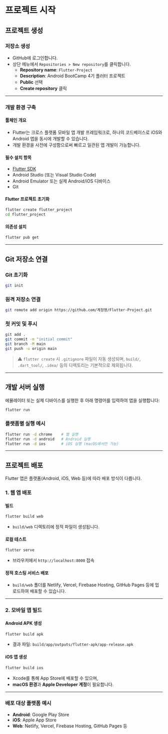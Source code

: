 # 프로젝트 시작

## 프로젝트 생성

### 저장소 생성

- GitHub에 로그인합니다.
- 상단 메뉴에서 `Repositories > New repository`를 클릭합니다.
  - **Repository name**: `Flutter-Project`
  - **Description**: Android BootCamp 4기 플러터 프로젝트
  - **Public** 선택
  - **Create repository** 클릭

---

### 개발 환경 구축

#### 툴체인 개요

- Flutter는 크로스 플랫폼 모바일 앱 개발 프레임워크로, 하나의 코드베이스로 iOS와 Android 앱을 동시에 개발할 수 있습니다.
- 개발 환경을 사전에 구성함으로써 빠르고 일관된 앱 개발이 가능합니다.

#### 필수 설치 항목

- [Flutter SDK](https://docs.flutter.dev/get-started/install)
- Android Studio (또는 Visual Studio Code)
- Android Emulator 또는 실제 Android/iOS 디바이스
- Git

#### Flutter 프로젝트 초기화

```sh
flutter create flutter_project
cd flutter_project
```

#### 의존성 설치

```sh
flutter pub get
```

---

## Git 저장소 연결

### Git 초기화

```sh
git init
```

### 원격 저장소 연결

```sh
git remote add origin https://github.com/계정명/Flutter-Project.git
```

### 첫 커밋 및 푸시

```sh
git add .
git commit -m "initial commit"
git branch -M main
git push -u origin main
```

> ⚠️ `flutter create` 시 `.gitignore` 파일이 자동 생성되며, `build/`, `.dart_tool/`, `.idea/` 등의 디렉토리는 기본적으로 제외됩니다.

---

## 개발 서버 실행

에뮬레이터 또는 실제 디바이스를 실행한 후 아래 명령어를 입력하여 앱을 실행합니다:

```sh
flutter run
```

### 플랫폼별 실행 예시

```sh
flutter run -d chrome    # 웹 실행
flutter run -d android   # Android 실행
flutter run -d ios       # iOS 실행 (macOS에서만 가능)
```

---

## 프로젝트 배포

Flutter 앱은 플랫폼(Android, iOS, Web 등)에 따라 배포 방식이 다릅니다.

### 1. 웹 앱 배포

#### 빌드

```sh
flutter build web
```

- `build/web` 디렉토리에 정적 파일이 생성됩니다.

#### 로컬 테스트

```sh
flutter serve
```

- 브라우저에서 `http://localhost:8000` 접속

#### 정적 호스팅 서비스 배포

- `build/web` 폴더를 Netlify, Vercel, Firebase Hosting, GitHub Pages 등에 업로드하여 배포할 수 있습니다.

---

### 2. 모바일 앱 빌드

#### Android APK 생성

```sh
flutter build apk
```

- 결과 파일: `build/app/outputs/flutter-apk/app-release.apk`

#### iOS 앱 생성

```sh
flutter build ios
```

- Xcode를 통해 App Store에 배포할 수 있으며,
- **macOS 환경**과 **Apple Developer 계정**이 필요합니다.

---

### 배포 대상 플랫폼 예시

- **Android**: Google Play Store  
- **iOS**: Apple App Store  
- **Web**: Netlify, Vercel, Firebase Hosting, GitHub Pages 등